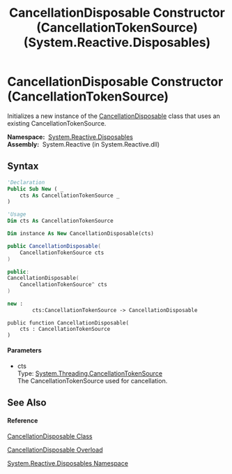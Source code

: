﻿---
title: CancellationDisposable Constructor (CancellationTokenSource) (System.Reactive.Disposables)
TOCTitle: CancellationDisposable Constructor (CancellationTokenSource)
ms:assetid: M:System.Reactive.Disposables.CancellationDisposable.#ctor(System.Threading.CancellationTokenSource)
ms:mtpsurl: https://msdn.microsoft.com/en-us/library/system.reactive.disposables.cancellationdisposable.cancellationdisposable(v=VS.103)
ms:contentKeyID: 36069573
ms.date: 06/28/2011
mtps_version: v=VS.103
dev_langs:
- vb
- csharp
- c++
- fsharp
- jscript
---

# CancellationDisposable Constructor (CancellationTokenSource)

Initializes a new instance of the [CancellationDisposable](hh212123\(v=vs.103\).md) class that uses an existing CancellationTokenSource.

**Namespace:**  [System.Reactive.Disposables](hh229090\(v=vs.103\).md)  
**Assembly:**  System.Reactive (in System.Reactive.dll)

## Syntax

``` vb
'Declaration
Public Sub New ( _
    cts As CancellationTokenSource _
)
```

``` vb
'Usage
Dim cts As CancellationTokenSource

Dim instance As New CancellationDisposable(cts)
```

``` csharp
public CancellationDisposable(
    CancellationTokenSource cts
)
```

``` c++
public:
CancellationDisposable(
    CancellationTokenSource^ cts
)
```

``` fsharp
new : 
        cts:CancellationTokenSource -> CancellationDisposable
```

``` jscript
public function CancellationDisposable(
    cts : CancellationTokenSource
)
```

#### Parameters

  - cts  
    Type: [System.Threading.CancellationTokenSource](https://msdn.microsoft.com/en-us/library/Dd321629)  
    The CancellationTokenSource used for cancellation.  

## See Also

#### Reference

[CancellationDisposable Class](hh212123\(v=vs.103\).md)

[CancellationDisposable Overload](hh229875\(v=vs.103\).md)

[System.Reactive.Disposables Namespace](hh229090\(v=vs.103\).md)

